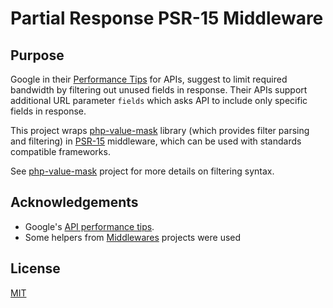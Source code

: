 # Partial Response PSR-15 Middleware

## Purpose

Google in their [Performance Tips](https://cloud.google.com/storage/docs/json_api/v1/how-tos/performance#partial-response) for
APIs, suggest to limit required bandwidth by filtering out unused fields in response. Their APIs 
support additional URL parameter `fields` which asks API to include only specific fields in response.   

This project wraps [php-value-mask](https://github.com/Messere/php-value-mask) library (which provides
filter parsing and filtering) in [PSR-15](https://www.php-fig.org/psr/psr-15/) middleware, 
which can be used with standards compatible frameworks.    

See [php-value-mask](https://github.com/Messere/php-value-mask) project for more details on
filtering syntax. 

## Acknowledgements

* Google's [API performance tips](https://cloud.google.com/storage/docs/json_api/v1/how-tos/performance#partial-response).
* Some helpers from [Middlewares](https://github.com/middlewares) projects were used

## License

[MIT](LICENSE)
